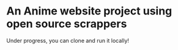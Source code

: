 # An Anime website project using open source scrappers
Under progress, you can clone and run it locally!
